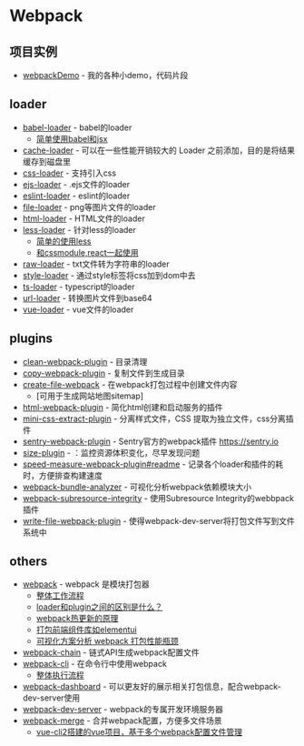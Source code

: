 # Webpack

## 项目实例

- [webpackDemo](https://github.com/FunnyLiu/webpackDemo) - 我的各种小demo，代码片段

## loader

- [babel-loader](https://www.npmjs.com/package/babel-loader) - babel的loader
    - [简单使用babel和jsx](https://github.com/FunnyLiu/webpackDemo#babel-loader-%E5%BC%95%E5%85%A5-jsx-demo03_babelloader)
- [cache-loader](https://github.com/webpack-contrib/cache-loader) - 可以在一些性能开销较大的 Loader 之前添加，目的是将结果缓存到磁盘里
- [css-loader](https://www.npmjs.com/package/css-loader) - 支持引入css
- [ejs-loader](https://github.com/difelice/ejs-loader) - .ejs文件的loader
- [eslint-loader](https://github.com/webpack-contrib/eslint-loader) - eslint的loader
- [file-loader](https://github.com/webpack-contrib/file-loader) - png等图片文件的loader
- [html-loader](https://github.com/webpack-contrib/html-loader) - HTML文件的loader
- [less-loader](https://github.com/webpack-contrib/less-loader) - 针对less的loader
    - [简单的使用less](https://github.com/FunnyLiu/webpackDemo#%E4%BD%BF%E7%94%A8less%E6%9D%A5%E7%AE%A1%E7%90%86%E9%A1%B5%E9%9D%A2%E6%A0%B7%E5%BC%8F-by-demo22_less)
    - [和cssmodule,react一起使用](https://github.com/FunnyLiu/webpackDemo#%E4%BD%BF%E7%94%A8less%E9%80%9A%E8%BF%87css-module%E6%9D%A5%E7%AE%A1%E7%90%86react%E7%BB%84%E4%BB%B6-by-demo23_less_cssmodule)
- [raw-loader](https://github.com/webpack-contrib/raw-loader) - txt文件转为字符串的loader
- [style-loader](https://www.npmjs.com/package/style-loader) - 通过style标签将css加到dom中去
- [ts-loader](https://github.com/TypeStrong/ts-loader) - typescript的loader
- [url-loader](https://github.com/webpack-contrib/url-loader) - 转换图片文件到base64
- [vue-loader](https://github.com/vuejs/vue-loader) - vue文件的loader

## plugins

- [clean-webpack-plugin](https://github.com/johnagan/clean-webpack-plugin) - 目录清理
- [copy-webpack-plugin](https://www.npmjs.com/package/copy-webpack-plugin) - 复制文件到生成目录
- [create-file-webpack](https://github.com/Appius/create-file-webpack) - 在webpack打包过程中创建文件内容
    - [可用于生成网站地图sitemap]
- [html-webpack-plugin](https://www.npmjs.com/package/html-webpack-plugin) - 简化html创建和启动服务的插件
- [mini-css-extract-plugin](https://github.com/webpack-contrib/mini-css-extract-plugin) - 分离样式文件，CSS 提取为独立文件，css分离插件
- [sentry-webpack-plugin](https://github.com/getsentry/sentry-webpack-plugin) - Sentry官方的webpack插件 <a href="https://sentry.io" rel="nofollow">https://sentry.io</a>
- [size-plugin](https://github.com/GoogleChromeLabs/size-plugin) - ：监控资源体积变化，尽早发现问题
- [speed-measure-webpack-plugin#readme](https://github.com/stephencookdev/speed-measure-webpack-plugin#readme) - 记录各个loader和插件的耗时，方便排查构建速度
- [webpack-bundle-analyzer](https://github.com/webpack-contrib/webpack-bundle-analyzer) - 可视化分析webpack依赖模块大小
- [webpack-subresource-integrity](https://github.com/waysact/webpack-subresource-integrity) - 使用Subresource Integrity的webbpack插件
- [write-file-webpack-plugin](https://github.com/gajus/write-file-webpack-plugin) - 使得webpack-dev-server将打包文件写到文件系统中


## others


- [webpack](https://www.npmjs.com/package/webpack) - webpack 是模块打包器
    - [整体工作流程](http://omnipotent-front-end.github.io/library/webpack.html#%E6%95%B4%E4%BD%93%E5%B7%A5%E4%BD%9C%E6%B5%81%E7%A8%8B%E6%98%AF%E4%BB%80%E4%B9%88%E6%A0%B7%E5%AD%90%E7%9A%84%EF%BC%9F)
    - [loader和plugin之间的区别是什么？](http://omnipotent-front-end.github.io/library/webpack.html#loader%E5%92%8Cplugin%E6%9C%89%E4%BB%80%E4%B9%88%E5%8C%BA%E5%88%AB%EF%BC%9F%E5%85%B7%E4%BD%93%E4%B8%BE%E4%B8%80%E4%BA%9B%E5%B8%B8%E7%94%A8%E7%9A%84%E5%92%8C%E5%85%B6%E4%BD%9C%E7%94%A8%E3%80%82)
    - [webpack热更新的原理](http://omnipotent-front-end.github.io/library/webpack.html#webpack%E7%83%AD%E6%9B%BF%E6%8D%A2%E7%9A%84%E5%8E%9F%E7%90%86%E6%98%AF%E4%BB%80%E4%B9%88%EF%BC%9F)
    - [打包前端组件库如elementui](https://github.com/FunnyLiu/element/tree/readsource)
    - [可视化方案分析 webpack 打包性能瓶颈](https://brizer.github.io/static/html/webpack-opt.html)
- [webpack-chain](https://github.com/neutrinojs/webpack-chain) - 链式API生成webpack配置文件
- [webpack-cli](https://www.npmjs.com/package/webpack-cli) - 在命令行中使用webpack
    - [整体执行流程](https://github.com/DDFE/DDFE-blog/issues/12)
- [webpack-dashboard](https://github.com/FormidableLabs/webpack-dashboard) - 可以更友好的展示相关打包信息，配合webpack-dev-server使用
- [webpack-dev-server](https://www.npmjs.com/package/webpack-dev-server) - webpack的专属开发环境服务器
- [webpack-merge](https://github.com/survivejs/webpack-merge) - 合并webpack配置，方便多文件场景
    - [vue-cli2搭建的vue项目，基于多个webpack配置文件管理](https://github.com/FunnyLiu/vueDemo/blob/master/vueCliDemo/vueCli2/old/build/webpack.dev.conf.js#L5)
